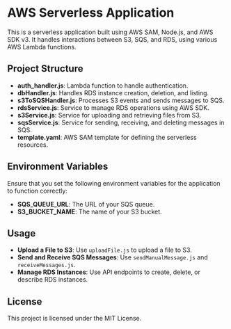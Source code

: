 # AWS Serverless Application

This is a serverless application built using AWS SAM, Node.js, and AWS SDK v3. It handles interactions between S3, SQS, and RDS, using various AWS Lambda functions.

## Project Structure

- **auth_handler.js**: Lambda function to handle authentication.
- **dbHandler.js**: Handles RDS instance creation, deletion, and listing.
- **s3ToSQSHandler.js**: Processes S3 events and sends messages to SQS.
- **rdsService.js**: Service to manage RDS operations using AWS SDK.
- **s3Service.js**: Service for uploading and retrieving files from S3.
- **sqsService.js**: Service for sending, receiving, and deleting messages in SQS.
- **template.yaml**: AWS SAM template for defining the serverless resources.

## Environment Variables

Ensure that you set the following environment variables for the application to function correctly:

- **SQS_QUEUE_URL**: The URL of your SQS queue.
- **S3_BUCKET_NAME**: The name of your S3 bucket.

## Usage

- **Upload a File to S3**: Use `uploadFile.js` to upload a file to S3.
- **Send and Receive SQS Messages**: Use `sendManualMessage.js` and `receiveMessages.js`.
- **Manage RDS Instances**: Use API endpoints to create, delete, or describe RDS instances.

## License

This project is licensed under the MIT License.

